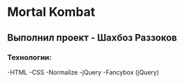 # Mortal Kombat
## Выполнил проект - Шахбоз Раззоков
### Технологии:
-HTML
-CSS
-Normalize
-jQuery
-Fancybox (jQuery)
